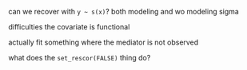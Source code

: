 can we recover with `y ~ s(x)`?
both modeling and wo modeling sigma

difficulties the covariate is functional

actually fit something where the mediator is not observed

what does the `set_rescor(FALSE)` thing do?
